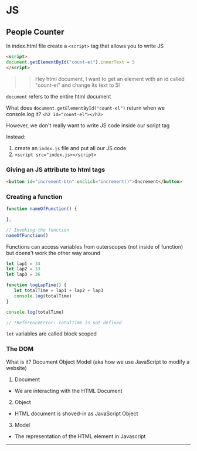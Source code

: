 # JS

## People Counter
In index.html file create a `<script>` tag that allows you to write JS

``` html
<script>
document.getElementById("count-el").innerText = 5
</script>
```

>>Hey html document, I want to get an element with an id called "count-el" and change its text to 5!

`document` refers to the entire html document

What does `document.getElementById("count-el")` return when we console.log it?
`<h2 id="count-el"></h2>`

However, we don't really want to write JS code inside our script tag

Instead:

1. create an `index.js` file and put all our JS code
2. `<script src="index.js></script>`

### Giving an JS attribute to html tags

``` html
<button id="increment-btn" onclick="increment()">Increment</button>
```

### Creating a function

``` Javascript
function nameOfFunction() {

};

// Invoking the function
nameOfFunction()
```

Functions can access variables from outerscopes (not inside of function) but doens't work the other way around

 ``` Javascript
let lap1 = 34
let lap2 = 33
let lap3 = 36

function logLapTime() {
    let totalTime = lap1 + lap2 + lap3
    console.log(totalTime)
}

console.log(totalTime)

// !ReferenceError: totalTime is not defined
```
`let` variables are called block scoped

### The DOM
What is it?
Document Object Model
(aka how we use JavaScript to modify a website)

1. Document
  - We are interacting with the HTML Document
2. Object
  - HTML document is shoved-in as JavaScript Object
3. Model
  - The representation of the HTML element in Javascript

---
